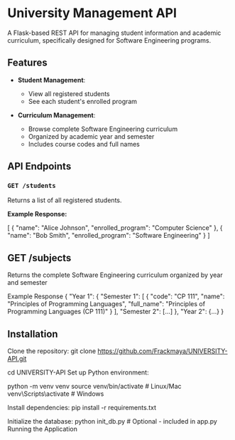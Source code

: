 # University Management API

A Flask-based REST API for managing student information and academic curriculum, specifically designed for Software Engineering programs.

## Features

- **Student Management**:
  - View all registered students
  - See each student's enrolled program

- **Curriculum Management**:
  - Browse complete Software Engineering curriculum
  - Organized by academic year and semester
  - Includes course codes and full names

## API Endpoints

### `GET /students`
Returns a list of all registered students.

**Example Response:**

[
  {
    "name": "Alice Johnson",
    "enrolled_program": "Computer Science"
  },
  {
    "name": "Bob Smith",
    "enrolled_program": "Software Engineering"
  }
]

## GET /subjects
Returns the complete Software Engineering curriculum organized by year and semester

Example Response
{
  "Year 1": {
    "Semester 1": [
      {
        "code": "CP 111",
        "name": "Principles of Programming Languages",
        "full_name": "Principles of Programming Languages (CP 111)"
      }
    ],
    "Semester 2": [...]
  },
  "Year 2": {...}
}



## Installation
Clone the repository:
git clone https://github.com/Frackmaya/UNIVERSITY-API.git

cd UNIVERSITY-API
Set up Python environment:

python -m venv venv
source venv/bin/activate  # Linux/Mac
venv\Scripts\activate    # Windows

Install dependencies:
pip install -r requirements.txt


Initialize the database:
python init_db.py  # Optional - included in app.py
Running the Application